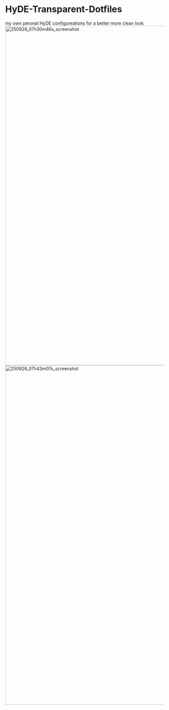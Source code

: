 # HyDE-Transparent-Dotfiles
my own peronal HyDE configureations for a better more clean look  
<img width="1920" height="1080" alt="250926_07h30m46s_screenshot" src="https://github.com/user-attachments/assets/897cc7d6-3a0e-4db0-9002-53718a67fe9c" />
<img width="1920" height="1080" alt="250926_07h43m07s_screenshot" src="https://github.com/user-attachments/assets/4cc086bf-1283-48eb-ba30-e7e7e3037851" />
